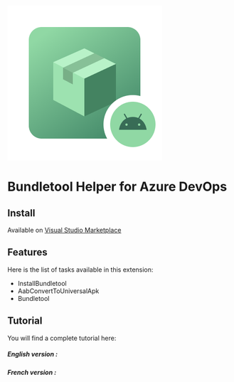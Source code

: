 ![Schema](./icon.png)

# Bundletool Helper for Azure DevOps

## Install

Available on [Visual Studio Marketplace](https://marketplace.visualstudio.com/items?itemName=DamienAicheh.bundletool-tasks)

## Features

Here is the list of tasks available in this extension:

- InstallBundletool
- AabConvertToUniversalApk
- Bundletool

## Tutorial
You will find a complete tutorial here:

##### English version :
[]()

##### French version :
[]()
